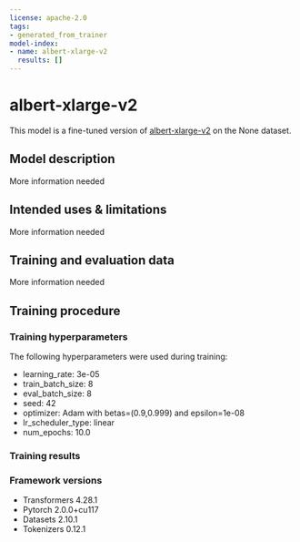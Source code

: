 ```yaml
---
license: apache-2.0
tags:
- generated_from_trainer
model-index:
- name: albert-xlarge-v2
  results: []
---
```


<!-- This model card has been generated automatically according to the information the Trainer had access to. You
should probably proofread and complete it, then remove this comment. -->

# albert-xlarge-v2

This model is a fine-tuned version of [albert-xlarge-v2](https://huggingface.co/albert-xlarge-v2) on the None dataset.

## Model description

More information needed

## Intended uses & limitations

More information needed

## Training and evaluation data

More information needed

## Training procedure

### Training hyperparameters

The following hyperparameters were used during training:
- learning_rate: 3e-05
- train_batch_size: 8
- eval_batch_size: 8
- seed: 42
- optimizer: Adam with betas=(0.9,0.999) and epsilon=1e-08
- lr_scheduler_type: linear
- num_epochs: 10.0

### Training results



### Framework versions

- Transformers 4.28.1
- Pytorch 2.0.0+cu117
- Datasets 2.10.1
- Tokenizers 0.12.1
